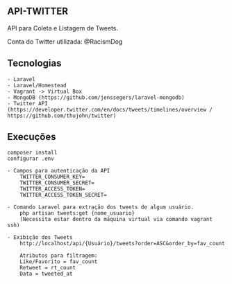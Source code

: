 ## API-TWITTER

API para Coleta e Listagem de Tweets. 

Conta do Twitter utilizada: @RacismDog

## Tecnologias

	- Laravel
	- Laravel/Homestead
	- Vagrant -> Virtual Box
	- MongoDB (https://github.com/jenssegers/laravel-mongodb)
	- Twitter API (https://developer.twitter.com/en/docs/tweets/timelines/overview / https://github.com/thujohn/twitter)

## Execuções

	composer install
	configurar .env

	- Campos para autenticação da API
		TWITTER_CONSUMER_KEY=
		TWITTER_CONSUMER_SECRET=
		TWITTER_ACCESS_TOKEN=
		TWITTER_ACCESS_TOKEN_SECRET=

	- Comando Laravel para extração dos tweets de algum usuário.
		php artisan tweets:get {nome_usuario}
		(Necessita estar dentro da máquina virtual via comando vagrant ssh)
	
	- Exibição dos Tweets
		http://localhost/api/{Usuário}/tweets?order=ASC&order_by=fav_count

		Atributos para filtragem:
		Like/Favorito = fav_count
		Retweet = rt_count
		Data = tweeted_at



